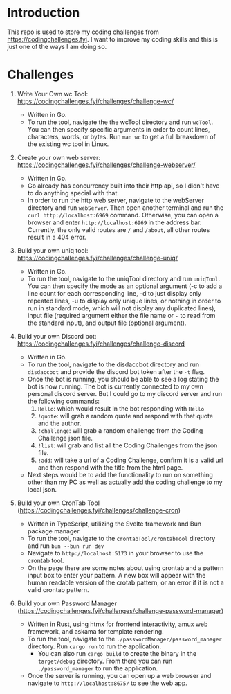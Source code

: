 # Introduction
This repo is used to store my coding challenges from https://codingchallenges.fyi. I want to improve my coding skills and this is just one of the ways I am doing so. 

# Challenges
1. Write Your Own wc Tool: https://codingchallenges.fyi/challenges/challenge-wc/
    - Written in Go.
    - To run the tool, navigate the the wcTool directory and run `wcTool`. You can then specify specific arguments in order to count lines, characters, words, or bytes. Run `man wc` to get a full breakdown of the existing wc tool in Linux.

2. Create your own web server: https://codingchallenges.fyi/challenges/challenge-webserver/
    - Written in Go. 
    - Go already has concurrency built into their http api, so I didn't have to do anything special with that.
    - In order to run the http web server, navigate to the webServer directory and run `webServer`. Then open another terminal and run the `curl http://localhost:6969` command. Otherwise, you can open a browser and enter `http://localhost:6969` in the address bar. Currently, the only valid routes are `/` and `/about`, all other routes result in a 404 error.

3. Build your own uniq tool: https://codingchallenges.fyi/challenges/challenge-uniq/
    - Written in Go.
    - To run the tool, navigate to the uniqTool directory and run `uniqTool`. You can then specify the mode as an optional argument (-c to add a line count for each corresponding line, -d to just display only repeated lines, -u to display only unique lines, or nothing in order to run in standard mode, which will not display any duplicated lines), input file (required argument either the file name or `-` to read from the standard input), and output file (optional argument).

4. Build your own Discord bot: https://codingchallenges.fyi/challenges/challenge-discord
    - Written in Go.
    - To run the tool, navigate to the disdaccbot directory and run `disdaccbot` and provide the discord bot token after the `-t` flag.
    - Once the bot is running, you should be able to see a log stating the bot is now running. The bot is currently connected to my own personal discord server. But I could go to my discord server and run the following commands:
        1. `Hello`: which would result in the bot responding with `Hello`
        2. `!quote`: will grab a random quote and respond with that quote and the author.
        3. `!challenge`: will grab a random challenge from the Coding Challenge json file.
        4. `!list`: will grab and list all the Coding Challenges from the json file.
        5. `!add`: will take a url of a Coding Challenge, confirm it is a valid url and then respond with the title from the html page.
    - Next steps would be to add the functionality to run on something other than my PC as well as actually add the coding challenge to my local json.

5. Build your own CronTab Tool (https://codingchallenges.fyi/challenges/challenge-cron)
    - Written in TypeScript, utilizing the Svelte framework and Bun package manager.
    - To run the tool, navigate to the `crontabTool/crontabTool` directory and run `bun --bun run dev`
    - Navigate to `http://localhost:5173` in your browser to use the crontab tool.
    - On the page there are some notes about using crontab and a pattern input box to enter your pattern. A new box will appear with the human readable version of the crotab pattern, or an error if it is not a valid crontab pattern.

6. Build your own Password Manager (https://codingchallenges.fyi/challenges/challenge-password-manager)
    - Written in Rust, using htmx for frontend interactivity, amux web framework, and askama for template rendering.
    - To run the tool, navigate to the `./passwordManager/password_manager` directory. Run `cargo run` to run the application.
        - You can also run `cargo build` to create the binary in the `target/debug` directory. From there you can run `./password_manager` to run the application.
    - Once the server is running, you can open up a web browser and navigate to `http://localhost:8675/` to see the web app.
